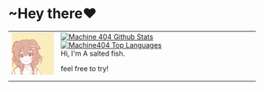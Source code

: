 <h1>~Hey there❤️</h1>

<table style="border:none">
<tr>
  <td style="vertical-align: top">
    <img width="88" alt="hello!" src="./Assets/233.gif" >
  </td>
  <td>
  <div align="left">
      <a href="https://github.com/machine1337/github-readme-stats"><img alt="Machine 404 Github Stats" src="https://github-readme-stats.vercel.app/api?username=MNDIA&count_private=true&include_all_commits=false&theme=react&hide_border=true&bg_color=0D1117" /></a>
      <a href="https://github.com/machine1337/github-readme-stats"><img alt="Machine404 Top Languages" src="https://github-readme-stats.vercel.app/api/top-langs/?username=MNDIA&langs_count=20&count_private=true&layout=compact&theme=react&hide_border=true&bg_color=0D1117&hide=nix,dockerfile,lua,SourcePawn,Roff,Assembly,Makefile,Shell,javascript,html,css,vue,scss,plpgsql" /></a>
  </div>
Hi, I'm A salted fish.

feel free to try!

  </td>
</tr>
</table>




<!--
**MNDIA/MNDIA** is a ✨ _special_ ✨ repository because its `README.md` (this file) appears on your GitHub profile.

Here are some ideas to get you started:

- 🔭 I’m currently working on ...
- 🌱 I’m currently learning ...
- 👯 I’m looking to collaborate on ...
- 🤔 I’m looking for help with ...
- 💬 Ask me about ...
- 📫 How to reach me: ...
- 😄 Pronouns: ...
- ⚡ Fun fact: ...
-->
